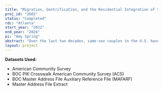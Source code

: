 ```yaml
---
title: "Migration, Gentrification, and the Residential Integration of Same-Sex Couples: An Analysis of Census Microdata"
proj_id: "2665"
status: "Completed"
rdc: "Atlanta"
start_year: "2022"
end_year: "2026"
pi: "Amy Spring"
abstract: "Over the last two decades, same-sex couples in the U.S. have become increasingly represented in neighborhoods outside of what were once "distinct gay ghettos" like the Castro district of San Francisco or Midtown Atlanta (hereafter referred to as "LGBT neighborhoods"). One prominent explanation for the spatial deconcentration of same-sex couples focuses on the displacement of same-sex couples from gentrifying LGBT neighborhoods. However, large-scale evidence of gentrification's effect on same-sex couples has been limited. This study seeks to fill that gap by utilizing 2005-2019 American Community Survey (ACS) microdata combined with neighborhood-level Decennial Census data to provide a detailed assessment of residential outcomes among same-sex couples at the national level. In this study, I will describe mobility patterns of same-sex couples compared to different-sex couples, assessing differences in the incomes of in- and out- movers to and from LGBT and integrated neighborhoods. I will also assess differences in the average incomes of origin and destination neighborhoods for same-sex couple movers compared to different-sex couple movers. Finally, I will estimate probabilities of exiting and entering neighborhoods of different types (LGBT or integrated) for same-sex couple movers. Through these analyses, this project will uncover trends in the geographic dispersal of same-sex couples and contribute to discussions of gentrification's effect on same-sex couples."
layout: project
---
```


**Datasets Used:**

  - American Community Survey 
  - BOC PIK Crosswalk American Community Survey (ACS) 
  - BOC Master Address File Auxiliary Reference File (MAFARF) 
  - Master Address File Extract 

